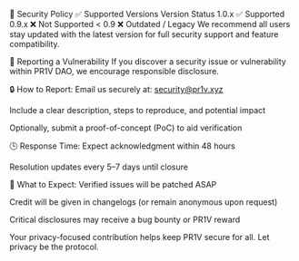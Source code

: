 🔐 Security Policy
✅ Supported Versions
Version	Status
1.0.x	✅ Supported
0.9.x	❌ Not Supported
< 0.9	❌ Outdated / Legacy
We recommend all users stay updated with the latest version for full security support and feature compatibility.

📢 Reporting a Vulnerability
If you discover a security issue or vulnerability within PR1V DAO, we encourage responsible disclosure.

🔒 How to Report:
Email us securely at: security@pr1v.xyz

Include a clear description, steps to reproduce, and potential impact

Optionally, submit a proof-of-concept (PoC) to aid verification

🕒 Response Time:
Expect acknowledgment within 48 hours

Resolution updates every 5–7 days until closure

🧾 What to Expect:
Verified issues will be patched ASAP

Credit will be given in changelogs (or remain anonymous upon request)

Critical disclosures may receive a bug bounty or PR1V reward

Your privacy-focused contribution helps keep PR1V secure for all. Let privacy be the protocol.
